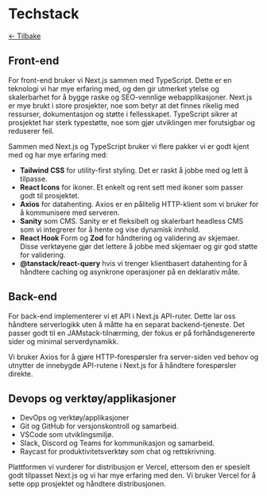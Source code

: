 # Techstack

[<- Tilbake](/)

## Front-end

For front-end bruker vi Next.js sammen med TypeScript. Dette er en teknologi vi har mye erfaring med, og den gir utmerket ytelse og skalerbarhet for å bygge raske og SEO-vennlige webapplikasjoner. Next.js er mye brukt i store prosjekter, noe som betyr at det finnes rikelig med ressurser, dokumentasjon og støtte i fellesskapet. TypeScript sikrer at prosjektet har sterk typestøtte, noe som gjør utviklingen mer forutsigbar og reduserer feil.

Sammen med Next.js og TypeScript bruker vi flere pakker vi er godt kjent med og har mye erfaring med:

- **Tailwind CSS** for utility-first styling. Det er raskt å jobbe med og lett å tilpasse.
- **React Icons** for ikoner. Et enkelt og rent sett med ikoner som passer godt til prosjektet.
- **Axios** for datahenting. Axios er en pålitelig HTTP-klient som vi bruker for å kommunisere med serveren.
- **Sanity** som CMS. Sanity er et fleksibelt og skalerbart headless CMS som vi integrerer for å hente og vise dynamisk innhold.
- **React Hook** Form og **Zod** for håndtering og validering av skjemaer. Disse verktøyene gjør det lettere å jobbe med skjemaer og gir god støtte for validering.
- **@tanstack/react-query** hvis vi trenger klientbasert datahenting for å håndtere caching og asynkrone operasjoner på en deklarativ måte.


## Back-end

For back-end implementerer vi et API i Next.js API-ruter. Dette lar oss håndtere serverlogikk uten å måtte ha en separat backend-tjeneste. Det passer godt til en JAMstack-tilnærming, der fokus er på forhåndsgenererte sider og minimal serverdynamikk.

Vi bruker Axios for å gjøre HTTP-forespørsler fra server-siden ved behov og utnytter de innebygde API-rutene i Next.js for å håndtere forespørsler direkte.


## Devops og verktøy/applikasjoner

- DevOps og verktøy/applikasjoner
- Git og GitHub for versjonskontroll og samarbeid.
- VSCode som utviklingsmiljø.
- Slack, Discord og Teams for kommunikasjon og samarbeid.
- Raycast for produktivitetsverktøy som chat og rettskrivning.

Plattformen vi vurderer for distribusjon er Vercel, ettersom den er spesielt godt tilpasset Next.js og vi har mye erfaring med den. Vi bruker Vercel for å sette opp prosjektet og håndtere distribusjonen.
